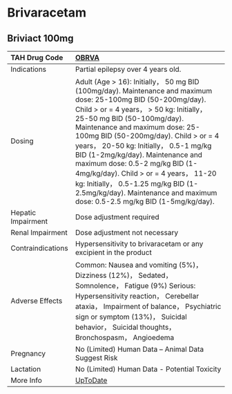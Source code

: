 # Brivaracetam

## Briviact 100mg

| TAH Drug Code      | [OBRVA](https://www.tahsda.org.tw/drugs/hissearch.php?drug_code=OBRVA)                                                                                                                                                                                                                                                                                                                                                                                                                                                                           |
|:-------------------|:-------------------------------------------------------------------------------------------------------------------------------------------------------------------------------------------------------------------------------------------------------------------------------------------------------------------------------------------------------------------------------------------------------------------------------------------------------------------------------------------------------------------------------------------------|
| Indications        | Partial epilepsy over 4 years old.                                                                                                                                                                                                                                                                                                                                                                                                                                                                                                               |
| Dosing             | Adult (Age > 16): Initially， 50 mg BID (100mg/day). Maintenance and maximum dose: 25-100mg BID (50-200mg/day). Child > or = 4 years， > 50 kg: Initially， 25-50 mg BID (50-100mg/day). Maintenance and maximum dose: 25-100mg BID (50-200mg/day). Child > or = 4 years， 20-50 kg: Initially， 0.5-1 mg/kg BID (1-2mg/kg/day). Maintenance and maximum dose: 0.5-2 mg/kg BID (1-4mg/kg/day). Child > or = 4 years， 11-20 kg: Initially， 0.5-1.25 mg/kg BID (1-2.5mg/kg/day). Maintenance and maximum dose: 0.5-2.5 mg/kg BID (1-5mg/kg/day). |
| Hepatic Impairment | Dose adjustment required                                                                                                                                                                                                                                                                                                                                                                                                                                                                                                                         |
| Renal Impairment   | Dose adjustment not necessary                                                                                                                                                                                                                                                                                                                                                                                                                                                                                                                    |
| Contraindications  | Hypersensitivity to brivaracetam or any excipient in the product                                                                                                                                                                                                                                                                                                                                                                                                                                                                                 |
| Adverse Effects    | Common: Nausea and vomiting (5%)， Dizziness (12%)， Sedated， Somnolence， Fatigue (9%) Serious: Hypersensitivity reaction， Cerebellar ataxia， Impairment of balance， Psychiatric sign or symptom (13%)， Suicidal behavior， Suicidal thoughts， Bronchospasm， Angioedema                                                                                                                                                                                                                                                                  |
| Pregnancy          | No (Limited) Human Data – Animal Data Suggest Risk                                                                                                                                                                                                                                                                                                                                                                                                                                                                                               |
| Lactation          | No (Limited) Human Data - Potential Toxicity                                                                                                                                                                                                                                                                                                                                                                                                                                                                                                     |
| More Info          | [UpToDate](https://www.uptodate.com/contents/brivaracetam-drug-information)                                                                                                                                                                                                                                                                                                                                                                                                                                                                      |

